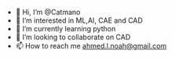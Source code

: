 - 👋 Hi, I’m @Catmano
- 👀 I’m interested in ML,AI, CAE and CAD
- 🌱 I’m currently learning python 
- 💞️ I’m looking to collaborate on CAD
- 📫 How to reach me ahmed.l.noah@gmail.com

<!---
Catmano/Catmano is a ✨ special ✨ repository because its `README.md` (this file) appears on your GitHub profile.
You can click the Preview link to take a look at your changes.
--->

